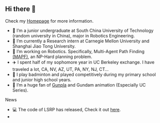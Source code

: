 ## Hi there 👋

Check my [Homepage](shuaizhou302.github.io) for more information.
- 🏫 I’m a junior undergraduate at South China University of Technology (random university in China), major in Robotics Engineering.
- 💼 I’m currently a Research intern at Carnegie Mellon University and Shanghai Jiao Tong University.
- 🤖 I’m working on Robotics. Specifically, Multi-Agent Path Finding [(MAPF)](https://en.wikipedia.org/wiki/Multi-agent_pathfinding), an NP-Hard planning problem.
- ✈️ I spent half of my sophomore year in UC Berkeley exchange. I have traveled a lot, CA, NV, AZ, UT, PA, NY, NJ, CT...
- 🏸 I play badminton and played competitively during my primary school and junior high school years.
- 🤔 I’m a huge fan of [Gunpla](https://en.wikipedia.org/wiki/Gunpla) and Gundam animation (Especially UC Series).


News
- 💻 The code of LSRP has released, Check it out [here](https://github.com/rap-lab-org/public_LSRP).
- 
<!--
**ShuaiZhou302/ShuaiZhou302** is a ✨ _special_ ✨ repository because its `README.md` (this file) appears on your GitHub profile.

Here are some ideas to get you started:

- 🔭 I’m currently working on Multi-Agent Path Finding [(MAPF)](https://en.wikipedia.org/wiki/Multi-agent_pathfinding) and its variants. 
- 🌱 I’m currently learning ...
- 👯 I’m looking to collaborate on ...
- 🤔 I’m looking for help with ...
- 💬 Ask me about ...
- 📫 How to reach me: ...
- 😄 Pronouns: ...
- ⚡ Fun fact: ...
-->
